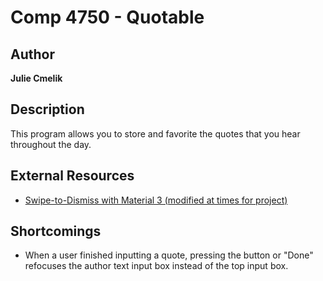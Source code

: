 # Comp 4750 - Quotable

## Author

**Julie Cmelik**

## Description

This program allows you to store and favorite the quotes that you hear throughout the day.

## External Resources
- [Swipe-to-Dismiss with Material 3 (modified at times for project)](https://www.geeksforgeeks.org/android-jetpack-compose-swipe-to-dismiss-with-material-3/)

## Shortcomings

* When a user finished inputting a quote, pressing the button or "Done" refocuses the author text input box instead of the top input box.
